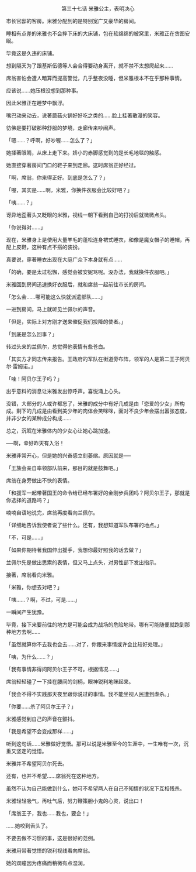 <p align="center">第三十七话 米雅公主，表明决心</p>

市长官邸的客房。米雅分配到的是特别宽广又豪华的房间。

睡相有点差的米雅也不会摔下床的大床铺，包在软绵绵的被窝里，米雅正在贪图安眠。

毕竟这是久违的床铺。

想到隔天为了跟基斯伍德等人会合得要动身离开，就不禁不太想爬起来……

席翁害怕会遭人暗算而提高警觉，几乎整夜没睡，但米雅根本不在乎那种事情。

应该说……她压根没想到那种事。

因此米雅正在睡梦中飘浮。

嘴巴动来动去，说著蘑菇火锅好好吃之类的……脸上挂著散漫的笑容。

彷佛是要打破那种舒服的梦境，走廊传来吵闹声。

「嗯……？呼啊，好吵喔……怎么了？」

她揉著眼睛，从床上走下来。娇小的赤脚感觉到的是长毛地毯的触感。

她直接穿著房间门口的鞋子来到走廊。这时席翁正好经过。

「啊，席翁，你来得正好。到底是怎么了？」

「喔，其实是……啊，米雅，你换件衣服会比较好吧？」

「咦……？」

讶异地歪著头又眨眼的米雅，视线一朝下看到自己的打扮后就微微点头。

「你说得对……」

现在，米雅身上是使用大量羊毛的蓬松连身裙式睡衣，和像是魔女帽子的睡帽，再配上皮鞋，这种有点不搭的装扮。

真要说，穿著睡衣出现在大庭广众下本身就有点……

「的确，要是太过松懈，感觉会被安妮骂呢。没办法，我就换件衣服吧。」

米雅回到房间迅速换好衣服后，就和席翁一起前往市长的房间。

「怎么会……哪可能这么快就派遣部队……」

一进到房间，马上就听见兰佩尔的声音。

「但是，实际上对方刚才送来催促我们投降的使者。」

「到底是怎么回事？」

转过头来的兰佩尔，总觉得他表情有些苍白。

「其实方才同志传来报告。王政府的军队在街道旁布阵，领军的人是第二王子阿贝尔‧雷姆诺。」

「哇！阿贝尔王子吗？」

出乎意料的消息让米雅发出惊呼声。喜悦涌上心头。

没错，大部分的人或许都忘了，米雅的成分中有好几成是由「恋爱的少女」所构成。剩下的几成是由看到美少年的肉体会笑咪咪，面对不良少年会摆出嚣张态度，并非少女的某种成分构成……

总之，沉眠在米雅体内的少女心让她心跳加速。

──啊，幸好昨天有入浴！

米雅非常开心，但是她的兴奋感立刻萎缩。原因就是──

「王族会亲自率领部队前来，那目的就是鼓舞吧。」

席翁在身旁做出不快的表情。

「和援军一起带著国王的命令给已经布署好的金刚步兵团吗？阿贝尔王子，那就是你选择的道路吗？」

喃喃自语地说完，席翁再度看向兰佩尔。

「详细地告诉我使者说了些什么。还有，我想知道军队布署的地点。」

「不，可是……」

「如果你期待著我国伸出援手，我想你最好照我的话去做？」

兰佩尔先是做出思索的表情，但又马上点头，对男性部下发出指示。

接著，席翁看向米雅。

「米雅，你想去对吧？」

「咦……？啊，不过，可是……」

一瞬间产生犹豫。

毕竟，接下来要前往的地方是可能会成为战场的危险地带。哪有可能随便就跑到那种地方去啊……

「虽然就算你不去我也会去……对了，你跟来事情或许会比较好处理。」

「咦，为什么……？」

「我有事情非得问阿贝尔王子不可。根据情况……」

席翁轻轻碰了一下挂在腰间的剑柄，眼神锐利地眯起来。

「我会不得不实践那天夜里跟你说过的事情。我不能坐视人民遭到虐杀。」

「你要……杀了阿贝尔王子？」

米雅感觉到自己的声音在颤抖。

「我是希望不会变成那样……」

听到这句话……米雅做好觉悟。那可以说是米雅至今的生涯中，一生唯有一次，沉重又坚定的觉悟。

米雅并不希望阿贝尔死去。

还有，也并不希望……席翁死在这种地方。

虽然不认为自己能做到什么，她可不希望两人在自己不知情的状况下互相残杀。

米雅轻轻吸气，再吐气后，努力鞭策胆小鬼的心灵，说出口！

「席翁王子，我也……我也，要企！」

……她咬到舌头了。

不要去做不习惯的事，这是很好的范例。

米雅用带著觉悟的锐利视线看向席翁。

她的双瞳因为疼痛而稍微有点湿润。


